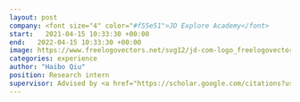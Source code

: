```yaml
---
layout: post
company: <font size="4" color="#f55e51">JD Explore Academy</font>
start:   2021-04-15 10:33:30 +00:00
end:   2022-04-15 10:33:30 +00:00
image: https://www.freelogovectors.net/svg12/jd-com-logo_freelogovectors.net.svg 
categories: experience 
author: "Haibo Qiu"
position: Research intern
supervisor: Advised by <a href="https://scholar.google.com/citations?user=fjzIdMQAAAAJ&hl=en">Dr. Baosheng Yu </a>
---
```


